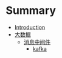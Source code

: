 # Summary

* [Introduction](README.md)
* [大数据](bigdata.md)
  * [消息中间件](bigdata/mom.md)
    * [kafka](bigdata/mom/kafka.md)

